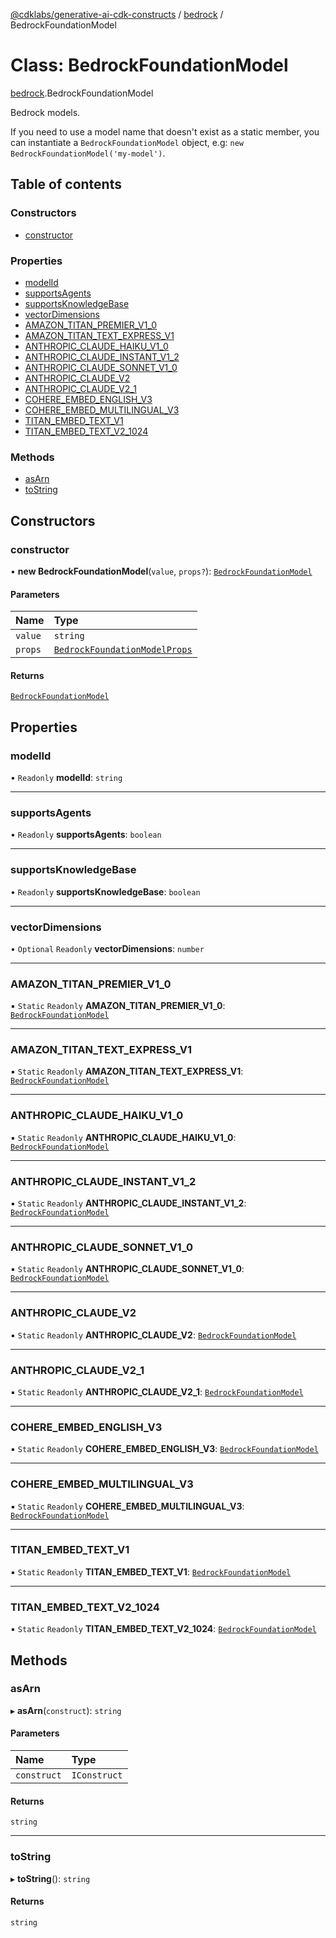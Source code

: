 [@cdklabs/generative-ai-cdk-constructs](../README.md) / [bedrock](../modules/bedrock.md) / BedrockFoundationModel

# Class: BedrockFoundationModel

[bedrock](../modules/bedrock.md).BedrockFoundationModel

Bedrock models.

If you need to use a model name that doesn't exist as a static member, you
can instantiate a `BedrockFoundationModel` object, e.g: `new BedrockFoundationModel('my-model')`.

## Table of contents

### Constructors

- [constructor](bedrock.BedrockFoundationModel.md#constructor)

### Properties

- [modelId](bedrock.BedrockFoundationModel.md#modelid)
- [supportsAgents](bedrock.BedrockFoundationModel.md#supportsagents)
- [supportsKnowledgeBase](bedrock.BedrockFoundationModel.md#supportsknowledgebase)
- [vectorDimensions](bedrock.BedrockFoundationModel.md#vectordimensions)
- [AMAZON\_TITAN\_PREMIER\_V1\_0](bedrock.BedrockFoundationModel.md#amazon_titan_premier_v1_0)
- [AMAZON\_TITAN\_TEXT\_EXPRESS\_V1](bedrock.BedrockFoundationModel.md#amazon_titan_text_express_v1)
- [ANTHROPIC\_CLAUDE\_HAIKU\_V1\_0](bedrock.BedrockFoundationModel.md#anthropic_claude_haiku_v1_0)
- [ANTHROPIC\_CLAUDE\_INSTANT\_V1\_2](bedrock.BedrockFoundationModel.md#anthropic_claude_instant_v1_2)
- [ANTHROPIC\_CLAUDE\_SONNET\_V1\_0](bedrock.BedrockFoundationModel.md#anthropic_claude_sonnet_v1_0)
- [ANTHROPIC\_CLAUDE\_V2](bedrock.BedrockFoundationModel.md#anthropic_claude_v2)
- [ANTHROPIC\_CLAUDE\_V2\_1](bedrock.BedrockFoundationModel.md#anthropic_claude_v2_1)
- [COHERE\_EMBED\_ENGLISH\_V3](bedrock.BedrockFoundationModel.md#cohere_embed_english_v3)
- [COHERE\_EMBED\_MULTILINGUAL\_V3](bedrock.BedrockFoundationModel.md#cohere_embed_multilingual_v3)
- [TITAN\_EMBED\_TEXT\_V1](bedrock.BedrockFoundationModel.md#titan_embed_text_v1)
- [TITAN\_EMBED\_TEXT\_V2\_1024](bedrock.BedrockFoundationModel.md#titan_embed_text_v2_1024)

### Methods

- [asArn](bedrock.BedrockFoundationModel.md#asarn)
- [toString](bedrock.BedrockFoundationModel.md#tostring)

## Constructors

### constructor

• **new BedrockFoundationModel**(`value`, `props?`): [`BedrockFoundationModel`](bedrock.BedrockFoundationModel.md)

#### Parameters

| Name | Type |
| :------ | :------ |
| `value` | `string` |
| `props` | [`BedrockFoundationModelProps`](../interfaces/bedrock.BedrockFoundationModelProps.md) |

#### Returns

[`BedrockFoundationModel`](bedrock.BedrockFoundationModel.md)

## Properties

### modelId

• `Readonly` **modelId**: `string`

___

### supportsAgents

• `Readonly` **supportsAgents**: `boolean`

___

### supportsKnowledgeBase

• `Readonly` **supportsKnowledgeBase**: `boolean`

___

### vectorDimensions

• `Optional` `Readonly` **vectorDimensions**: `number`

___

### AMAZON\_TITAN\_PREMIER\_V1\_0

▪ `Static` `Readonly` **AMAZON\_TITAN\_PREMIER\_V1\_0**: [`BedrockFoundationModel`](bedrock.BedrockFoundationModel.md)

___

### AMAZON\_TITAN\_TEXT\_EXPRESS\_V1

▪ `Static` `Readonly` **AMAZON\_TITAN\_TEXT\_EXPRESS\_V1**: [`BedrockFoundationModel`](bedrock.BedrockFoundationModel.md)

___

### ANTHROPIC\_CLAUDE\_HAIKU\_V1\_0

▪ `Static` `Readonly` **ANTHROPIC\_CLAUDE\_HAIKU\_V1\_0**: [`BedrockFoundationModel`](bedrock.BedrockFoundationModel.md)

___

### ANTHROPIC\_CLAUDE\_INSTANT\_V1\_2

▪ `Static` `Readonly` **ANTHROPIC\_CLAUDE\_INSTANT\_V1\_2**: [`BedrockFoundationModel`](bedrock.BedrockFoundationModel.md)

___

### ANTHROPIC\_CLAUDE\_SONNET\_V1\_0

▪ `Static` `Readonly` **ANTHROPIC\_CLAUDE\_SONNET\_V1\_0**: [`BedrockFoundationModel`](bedrock.BedrockFoundationModel.md)

___

### ANTHROPIC\_CLAUDE\_V2

▪ `Static` `Readonly` **ANTHROPIC\_CLAUDE\_V2**: [`BedrockFoundationModel`](bedrock.BedrockFoundationModel.md)

___

### ANTHROPIC\_CLAUDE\_V2\_1

▪ `Static` `Readonly` **ANTHROPIC\_CLAUDE\_V2\_1**: [`BedrockFoundationModel`](bedrock.BedrockFoundationModel.md)

___

### COHERE\_EMBED\_ENGLISH\_V3

▪ `Static` `Readonly` **COHERE\_EMBED\_ENGLISH\_V3**: [`BedrockFoundationModel`](bedrock.BedrockFoundationModel.md)

___

### COHERE\_EMBED\_MULTILINGUAL\_V3

▪ `Static` `Readonly` **COHERE\_EMBED\_MULTILINGUAL\_V3**: [`BedrockFoundationModel`](bedrock.BedrockFoundationModel.md)

___

### TITAN\_EMBED\_TEXT\_V1

▪ `Static` `Readonly` **TITAN\_EMBED\_TEXT\_V1**: [`BedrockFoundationModel`](bedrock.BedrockFoundationModel.md)

___

### TITAN\_EMBED\_TEXT\_V2\_1024

▪ `Static` `Readonly` **TITAN\_EMBED\_TEXT\_V2\_1024**: [`BedrockFoundationModel`](bedrock.BedrockFoundationModel.md)

## Methods

### asArn

▸ **asArn**(`construct`): `string`

#### Parameters

| Name | Type |
| :------ | :------ |
| `construct` | `IConstruct` |

#### Returns

`string`

___

### toString

▸ **toString**(): `string`

#### Returns

`string`
